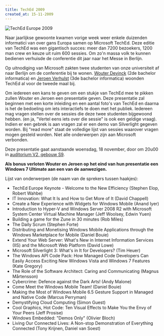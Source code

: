 ```yaml
---
title: TechEd 2009
created_at: 15-11-2009
---
```


![TechEd Europe 2009](https://zeus.ugent.be/wp-content/uploads/2009/11/teched.png "TechEd Europe 2009")

Naar jaarlijkse gewoonte kwamen vorige week weer enkele duizenden informatici van over gans Europa samen op Microsoft TechEd. Deze editie van TechEd was een gigantisch succes: meer dan 7200 bezoekers, 1200 man crew en keuze uit ruim 600 sessies. Om zo'n massa volk te kunnen bedienen verhuisde de conferentie dit jaar naar het Messe in Berlijn.

Op uitnodiging van Microsoft zakten twee studenten van onze universiteit af naar Berlijn om de conferentie bij te wonen. [Wouter Devinck](https://www.wouterdevinck.net/) (2de bachelor informatica) en [Jeroen Verhulst](https://www.jeroenverhulst.com/) (3de bachelor informatica) woonden TechEd al voor de tweede maal bij.

Om iedereen een kans te geven om een stukje van TechEd mee te pikken zullen Wouter en Jeroen een presentatie geven. Deze presentatie zal beginnen met een korte inleiding en een aantal foto's van TechEd en daarna is het de bedoeling om iets interactiefs te doen met het publiek. Iedereen mag vragen stellen over de sessies die deze twee studenten bijgewoond hebben. (en ja, "Vertel eens iets over die sessie" is ook een geldige vraag). Indien er een gebrek is aan vragen zal er een demo van Silverlight gegeven worden. Bij "read more" staat de volledige lijst van sessies waarover vragen mogen gesteld worden. Niet alle onderwerpen zijn aan Microsoft verbonden.

Deze presentatie gaat aanstaande woensdag, 18 november, door om 20u00 in [auditorium V2, gebouw S9](https://zeus.ugent.be/over-zeus-wpi/waar-vind-je-ons/).

**Als bonus verloten Wouter en Jeroen op het eind van hun presentatie een Windows 7 Ultimate aan een van de aanwezigen.**

<!-- more -->

Lijst van onderwerpen (de naam van de sprekers tussen haakjes):

- TechEd Europe Keynote - Welcome to the New Efficiency (Stephen Elop, Robert Wahbe)
- IT Innovation: What It Is and How to Get More of It (David Chappell)
- Create a New Experience with Widgets for Windows Mobile (Anand Iyer)
- Introduction to Hyper-V and Windows Server 2008 R2 with Microsoft System Center Virtual Machine Manager (Jeff Woolsey, Edwin Yuen)
- Building a game for the Zune in 30 minutes (Rob Miles)
- The Daily Scrum (Stephen Forte)
- Distributing and Monetising Windows Mobile Applications through the Windows Marketplace for Mobile (Daniel Bouie)
- Extend Your Web Server: What's New in Internet Information Services (IIS) and the Microsoft Web Platform (David Lowe)
- Microsoft Silverlight 3: What's in It for Developers? (Tim Heuer)
- The Windows API Code Pack: How Managed Code Developers Can Easily Access Exciting New Windows Vista and Windows 7 Features (Kate Gregory)
- The Role of the Software Architect: Caring and Communicating (Magnus Mårtensson)
- Cybercrime: Defence against the Dark Arts! (Andy Malone)
- Come Meet the Windows Mobile Team! (Daniel Bouie)
- Making the Most of Windows Mobile 6.5 Gesture Support in Managed and Native Code (Marcus Perryman)
- Demystifying Cloud Computing (Simon Guest)
- Cool Graphics, Hot Code: Ten Visual Effects to Make You the Envy of Your Peers (Jeff Prosise)
- Windows Embedded: "Demos Only" (Olivier Bloch)
- Living Our Connected Lives: A Non-stop Demonstration of Everything Connected (Tony Krijnen, Daniel van Soest)
